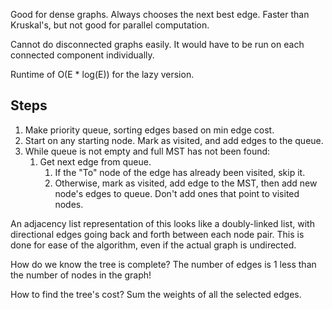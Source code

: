 Good for dense graphs. Always chooses the next best edge.
Faster than Kruskal's, but not good for parallel computation.

Cannot do disconnected graphs easily. It would have to be run on each connected component individually.

Runtime of O(E * log(E)) for the lazy version.

## Steps
1. Make priority queue, sorting edges based on min edge cost.
2. Start on any starting node. Mark as visited, and add edges to the queue.
3. While queue is not empty and full MST has not been found:
	1. Get next edge from queue. 
		1. If the "To" node of the edge has already been visited, skip it.
		2. Otherwise, mark as visited, add edge to the MST, then add new node's edges to queue. Don't add ones that point to visited nodes.

An adjacency list representation of this looks like a doubly-linked list, with directional edges going back and forth between each node pair. This is done for ease of the algorithm, even if the actual graph is undirected.

How do we know the tree is complete? 
The number of edges is 1 less than the number of nodes in the graph!

How to find the tree's cost?
Sum the weights of all the selected edges.